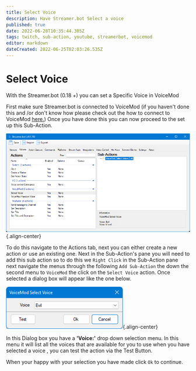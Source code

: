 ```yaml
---
title: Select Voice 
description: Have Streamer.bot Select a voice 
published: true
date: 2022-06-28T10:35:44.305Z
tags: twitch, sub-action, youtube, streamerbot, voicemod
editor: markdown
dateCreated: 2022-06-25T02:03:26.535Z
---
```


# Select Voice 
With the Streamer.bot (0.18 +) you can set a Specific Voice in VoiceMod

First make sure Streamer.bot is connected to VoiceMod (if you haven't done this and /or don't know how please check out the how to connect to VoiceMod [here.](/en/Integrations/VoiceMod))
Once you have done this you can now proceed to the set up this Sub-Action.

![select-voice.png](/voicemod/select-voice.png){.align-center}

To do this navigate to the Actions tab, next you can either create a new action or use an existing one.
Next in the Sub-Action's pane you will need to add this sub action so to do this we `Right Click` in the Sub-Action pane next navigate the menus through the following `Add Sub-Action` the down the second menu to `VoiceMod` the click on the `Select Voice` action. Once selected a dialog box will appear like the one below.

![select-voice-dialog.png](/voicemod/select-voice-dialog.png){.align-center}

In this Dialog box you have a **'Voice:'** drop down selection menu. In this menu it will list all the voices that are available for you to use when you have selected a voice , you can test the action via the Test Button.

When your happy with your selection you have made click `Ok` to continue. 
